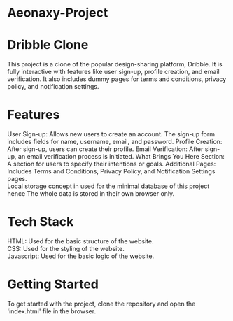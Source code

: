 # Aeonaxy-Project
# Dribble Clone

This project is a clone of the popular design-sharing platform, Dribble. It is fully interactive with features like user sign-up, profile creation, and email verification. It also includes dummy pages for terms and conditions, privacy policy, and notification settings.


# Features

User Sign-up: Allows new users to create an account. The sign-up form includes fields for name, username, email, and password.
Profile Creation: After sign-up, users can create their profile.
Email Verification: After sign-up, an email verification process is initiated.
What Brings You Here Section: A section for users to specify their intentions or goals.
Additional Pages: Includes Terms and Conditions, Privacy Policy, and Notification Settings pages.  
Local storage concept in used for the minimal database of this project hence The whole data is stored in their own browser only.  

# Tech Stack

HTML: Used for the basic structure of the website.  
CSS: Used for the styling of the website.  
Javascript: Used for the basic logic of the website.  

# Getting Started

To get started with the project, clone the repository and open the 'index.html' file in the browser.
